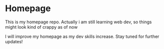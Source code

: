 # Homepage

This is my homepage repo. Actually i am still learning web dev, so things might look kind of crappy as of now

I will improve my homepage as my dev skills increase. Stay tuned for further updates!